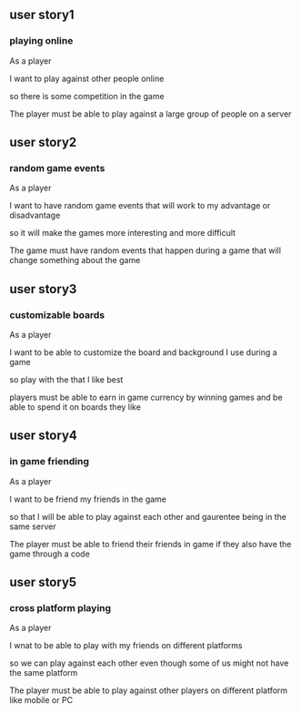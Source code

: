 ## user story1

### playing online

As a player 

I want to play against other people online 

so there is some competition in the game

The player must be able to play against a large group of people on a server

## user story2

### random game events

As a player

I want to have random game events that will work to my advantage or disadvantage

so it will make the games more interesting and more difficult

The game must have random events that happen during a game that will change something about the game

## user story3

### customizable boards

As a player 

I want to be able to customize the board and background I use during a game

so play with the that I like best

players must be able to earn in game currency by winning games and be able to spend it on boards they like

## user story4

### in game friending

As a player 

I want to be friend my friends in the game 

so that I will be able to play against each other and gaurentee being in the same server

The player must be able to friend their friends in game if they also have the game through a code 

## user story5

### cross platform playing

As a player 

I wnat to be able to play with my friends on different platforms

so we can play against each other even though some of us might not have the same platform

The player must be able to play against other players on different platform like mobile or PC